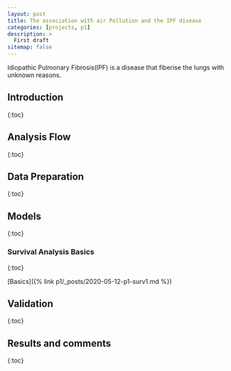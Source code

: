 ```yaml
---
layout: post
title: The association with air Pollution and the IPF disease
categories: [projects, p1]
description: >
  First draft
sitemap: false
---
```

Idiopathic Pulmonary Fibrosis(IPF) is a disease that fiberise the lungs  with unknown reasons.

## Introduction
{:toc}

## Analysis Flow
{:toc}

## Data Preparation
{:toc}

## Models
{:toc}

### Survival Analysis Basics
{:toc}

[Basics]({% link p1/_posts/2020-05-12-p1-surv1.md %})


## Validation
{:toc}
## Results and comments
{:toc}
